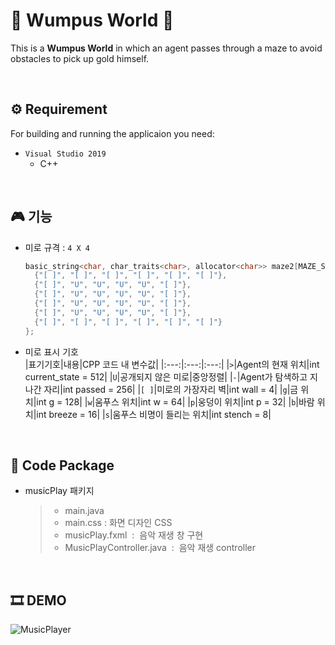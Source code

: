 # 🏁 Wumpus World 🏁
This is a **Wumpus World** in which an agent passes through a maze to avoid obstacles to pick up gold himself.

<br/>

## ⚙ Requirement
For building and running the applicaion you need:
* `Visual Studio 2019`
  * C++

<br/>

## 🎮 기능
* 미로 규격  :  `4 X 4`
	```C++
  basic_string<char, char_traits<char>, allocator<char>> maze2[MAZE_SIZE][MAZE_SIZE] = { //문자열 3차원 배열
      {"[ ]", "[ ]", "[ ]", "[ ]", "[ ]", "[ ]"},
      {"[ ]", "U", "U", "U", "U", "[ ]"},
      {"[ ]", "U", "U", "U", "U", "[ ]"},
      {"[ ]", "U", "U", "U", "U", "[ ]"},
      {"[ ]", "U", "U", "U", "U", "[ ]"},
      {"[ ]", "[ ]", "[ ]", "[ ]", "[ ]", "[ ]"}
  };
  ```
* 미로 표시 기호   
|표기기호|내용|CPP 코드 내 변수값|
|:---:|:---:|:---:|
|`>`|Agent의 현재 위치|int current_state = 512|
|`U`|공개되지 않은 미로|중앙정렬|
|`-`|Agent가 탐색하고 지나간 자리|int passed = 256|
|`[ ]`|미로의 가장자리 벽|int wall = 4|
|`g`|금 위치|int g = 128|
|`w`|움푸스 위치|int w = 64|
|`p`|웅덩이 위치|int p = 32|
|`b`|바람 위치|int breeze = 16|
|`s`|움푸스 비명이 들리는 위치|int stench = 8|


<br/>

## 📁 Code Package
* musicPlay 패키지
  > * main.java 
  > * main.css  :  화면 디자인 CSS
	> * musicPlay.fxml  :  음악 재생 창 구현
	> * MusicPlayController.java  :  음악 재생 controller

<br/>

## 🎞 DEMO
![MusicPlayer](https://github.com/Ga-000/MusicPlayer/assets/134590236/9ab2a938-f9d9-4cb9-b175-918370d726c4)
